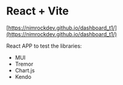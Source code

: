 # React + Vite

[https://nimrockdev.github.io/dashboard_t1/](https://nimrockdev.github.io/dashboard_t1/)

React APP to test the libraries:

- MUI
- Tremor
- Chart.js
- Kendo
